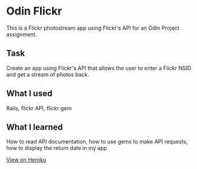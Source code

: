 # Odin Flickr
This is a Flickr photostream app using Flickr's API for an Odin Project assignment.

## Task
Create an app using Flickr's API that allows the user to enter a Flickr NSID and get a stream of photos back.

## What I used
Rails, flickr API, flickr gem

## What I learned
How to read API documentation, how to use gems to make API requests, how to display the return date in my app

[View on Heroku](https://shrouded-atoll-65912.herokuapp.com/)